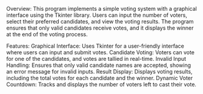 Overview:
This program implements a simple voting system with a graphical interface using the Tkinter library. Users can input the number of voters, select their preferred candidates, and view the voting results. The program ensures that only valid candidates receive votes, and it displays the winner at the end of the voting process.

Features:
Graphical Interface: Uses Tkinter for a user-friendly interface where users can input and submit votes.
Candidate Voting: Voters can vote for one of the candidates, and votes are tallied in real-time.
Invalid Input Handling: Ensures that only valid candidate names are accepted, showing an error message for invalid inputs.
Result Display: Displays voting results, including the total votes for each candidate and the winner.
Dynamic Voter Countdown: Tracks and displays the number of voters left to cast their vote.
